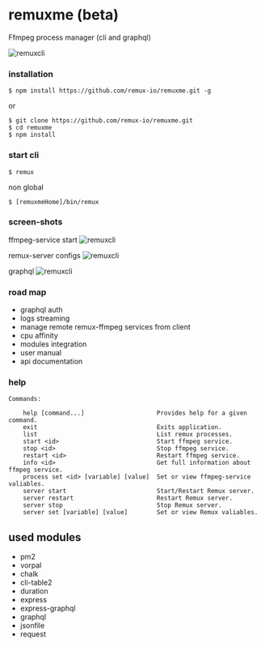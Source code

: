 # remuxme (beta)
Ffmpeg process manager
(cli and graphql)


![remuxcli](https://raw.githubusercontent.com/remux-io/remuxme/master/img/remuxcli.png "remux cli")


### installation
```
$ npm install https://github.com/remux-io/remuxme.git -g
```
or
```
$ git clone https://github.com/remux-io/remuxme.git
$ cd remuxme
$ npm install
```

### start cli
```
$ remux
```
non global
```
$ [remuxmeHome]/bin/remux
```
### screen-shots

ffmpeg-service start
![remuxcli](https://raw.githubusercontent.com/remux-io/remuxme/master/img/startservice.png "ffmpeg-service")

remux-server configs
![remuxcli](https://raw.githubusercontent.com/remux-io/remuxme/master/img/listofsets.png "envs")

graphql
![remuxcli](https://raw.githubusercontent.com/remux-io/remuxme/master/img/graphql.png "remux graphql")


### road map
  - graphql auth
  - logs streaming
  - manage remote remux-ffmpeg services from client
  - cpu affinity
  - modules integration
  - user manual
  - api documentation


### help
```
Commands:

    help [command...]                    Provides help for a given command.
    exit                                 Exits application.
    list                                 List remux processes.
    start <id>                           Start ffmpeg service.
    stop <id>                            Stop ffmpeg service.
    restart <id>                         Restart ffmpeg service.
    info <id>                            Get full information about ffmpeg service.
    process set <id> [variable] [value]  Set or view ffmpeg-service valiables.
    server start                         Start/Restart Remux server.
    server restart                       Restart Remux server.
    server stop                          Stop Remux server.
    server set [variable] [value]        Set or view Remux valiables.

```


## used modules
  - pm2
  - vorpal
  - chalk
  - cli-table2
  - duration
  - express
  - express-graphql
  - graphql
  - jsonfile
  - request
